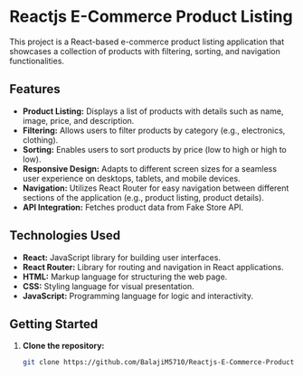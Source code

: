 # Reactjs E-Commerce Product Listing

This project is a React-based e-commerce product listing application that showcases a collection of products with filtering, sorting, and navigation functionalities. 

## Features

- **Product Listing:** Displays a list of products with details such as name, image, price, and description.
- **Filtering:** Allows users to filter products by category (e.g., electronics, clothing).
- **Sorting:** Enables users to sort products by price (low to high or high to low).
- **Responsive Design:** Adapts to different screen sizes for a seamless user experience on desktops, tablets, and mobile devices.
- **Navigation:** Utilizes React Router for easy navigation between different sections of the application (e.g., product listing, product details).
- **API Integration:** Fetches product data from Fake Store API.

## Technologies Used

- **React:** JavaScript library for building user interfaces.
- **React Router:** Library for routing and navigation in React applications.
- **HTML:** Markup language for structuring the web page.
- **CSS:** Styling language for visual presentation.
- **JavaScript:** Programming language for logic and interactivity.

## Getting Started

1. **Clone the repository:**

   ```bash
   git clone https://github.com/BalajiM5710/Reactjs-E-Commerce-Product-Listing.git
